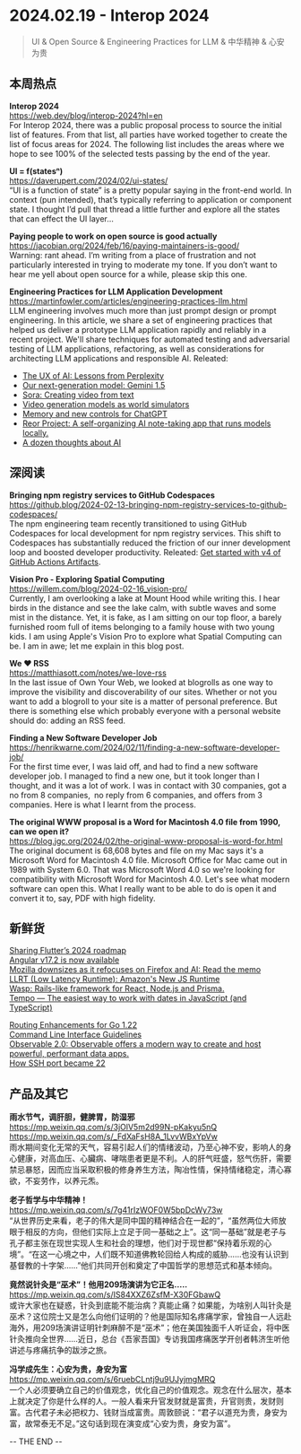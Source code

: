 2024.02.19 - Interop 2024 
========  

> UI & Open Source & Engineering Practices for LLM & 中华精神 & 心安为贵

## 本周热点

**Interop 2024**  
https://web.dev/blog/interop-2024?hl=en  
For Interop 2024, there was a public proposal process to source the initial list of features. From that list, all parties have worked together to create the list of focus areas for 2024. The following list includes the areas where we hope to see 100% of the selected tests passing by the end of the year.

**UI = f(statesⁿ)**  
https://daverupert.com/2024/02/ui-states/  
“UI is a function of state” is a pretty popular saying in the front-end world. In context (pun intended), that’s typically referring to application or component state. I thought I’d pull that thread a little further and explore all the states that can effect the UI layer…

**Paying people to work on open source is good actually**  
https://jacobian.org/2024/feb/16/paying-maintainers-is-good/  
Warning: rant ahead. I’m writing from a place of frustration and not particularly interested in trying to moderate my tone. If you don’t want to hear me yell about open source for a while, please skip this one.

**Engineering Practices for LLM Application Development**  
https://martinfowler.com/articles/engineering-practices-llm.html  
LLM engineering involves much more than just prompt design or prompt engineering. In this article, we share a set of engineering practices that helped us deliver a prototype LLM application rapidly and reliably in a recent project. We'll share techniques for automated testing and adversarial testing of LLM applications, refactoring, as well as considerations for architecting LLM applications and responsible AI. Releated:  
- [The UX of AI: Lessons from Perplexity](https://www.nngroup.com/articles/perplexity-henry-modisett/)  
- [Our next-generation model: Gemini 1.5](https://blog.google/technology/ai/google-gemini-next-generation-model-february-2024/)  
- [Sora: Creating video from text](https://openai.com/sora)  
- [Video generation models as world simulators](https://openai.com/research/video-generation-models-as-world-simulators)  
- [Memory and new controls for ChatGPT](https://openai.com/blog/memory-and-new-controls-for-chatgpt)  
- [Reor Project: A self-organizing AI note-taking app that runs models locally.](https://github.com/reorproject/reor)  
- [A dozen thoughts about AI](https://daverupert.com/2024/02/robo-barf/)  

##  深阅读


**Bringing npm registry services to GitHub Codespaces**  
https://github.blog/2024-02-13-bringing-npm-registry-services-to-github-codespaces/  
The npm engineering team recently transitioned to using GitHub Codespaces for local development for npm registry services. This shift to Codespaces has substantially reduced the friction of our inner development loop and boosted developer productivity. Releated: [Get started with v4 of GitHub Actions Artifacts](https://github.blog/2024-02-12-get-started-with-v4-of-github-actions-artifacts/).  

**Vision Pro - Exploring Spatial Computing**  
https://willem.com/blog/2024-02-16_vision-pro/  
Currently, I am overlooking a lake at Mount Hood while writing this. I hear birds in the distance and see the lake calm, with subtle waves and some mist in the distance. Yet, it is fake, as I am sitting on our top floor, a barely furnished room full of items belonging to a family house with two young kids. I am using Apple's Vision Pro to explore what Spatial Computing can be. I am in awe; let me explain in this blog post.

**We ❤️ RSS**  
https://matthiasott.com/notes/we-love-rss  
In the last issue of Own Your Web, we looked at blogrolls as one way to improve the visibility and discoverability of our sites. Whether or not you want to add a blogroll to your site is a matter of personal preference. But there is something else which probably everyone with a personal website should do: adding an RSS feed.

**Finding a New Software Developer Job**  
https://henrikwarne.com/2024/02/11/finding-a-new-software-developer-job/  
For the first time ever, I was laid off, and had to find a new software developer job. I managed to find a new one, but it took longer than I thought, and it was a lot of work. I was in contact with 30 companies, got a no from 8 companies, no reply from 6 companies, and offers from 3 companies. Here is what I learnt from the process.

**The original WWW proposal is a Word for Macintosh 4.0 file from 1990, can we open it?**  
https://blog.jgc.org/2024/02/the-original-www-proposal-is-word-for.html  
The original document is 68,608 bytes and file on my Mac says it's a Microsoft Word for Macintosh 4.0 file. Microsoft Office for Mac came out in 1989 with System 6.0. That was Microsoft Word 4.0 so we're looking for compatibility with Microsoft Word for Macintosh 4.0. Let's see what modern software can open this. What I really want to be able to do is open it and convert it to, say, PDF with high fidelity.

## 新鲜货

[Sharing Flutter’s 2024 roadmap](https://github.com/flutter/flutter/wiki/Roadmap)  
[Angular v17.2 is now available](https://blog.angular.io/angular-v17-2-is-now-available-596cbe96242d)  
[Mozilla downsizes as it refocuses on Firefox and AI: Read the memo](https://techcrunch.com/2024/02/13/mozilla-downsizes-as-it-refocuses-on-firefox-and-ai-read-the-memo/?guccounter=1)  
[LLRT (Low Latency Runtime): Amazon's New JS Runtime](https://github.com/awslabs/llrt)  
[Wasp: Rails-like framework for React, Node.js and Prisma.](https://wasp-lang.dev/)  
[Tempo — The easiest way to work with dates in JavaScript (and TypeScript)](https://github.com/formkit/tempo)  

[Routing Enhancements for Go 1.22](https://go.dev/blog/routing-enhancements)  
[Command Line Interface Guidelines](https://clig.dev/)  
[Observable 2.0: Observable offers a modern way to create and host powerful, performant data apps.](https://observablehq.com/blog/observable-2-0)  
[How SSH port became 22](https://www.ssh.com/academy/ssh/port#the-story-of-getting-ssh-port-22)  

## 产品及其它  

**雨水节气，调肝胆，健脾胃，防湿邪**  
https://mp.weixin.qq.com/s/3jOlV5m2d99N-pKakyu5nQ  
https://mp.weixin.qq.com/s/_FdXaFsH8A_1LvvWBxYpVw  
雨水期间变化无常的天气，容易引起人们的情绪波动，乃至心神不安，影响人的身心健康，对高血压、心臟病、哮喘患者更是不利。人的肝气旺盛，怒气伤肝，需要禁忌暴怒，因而应当采取积极的修身养生方法，陶冶性情，保持情绪稳定，清心寡欲，不妄劳作，以养元炁。

**老子哲学与中华精神！**  
https://mp.weixin.qq.com/s/7g41rIzWOF0W5bpDcWy73w  
“从世界历史来看，老子的伟大是同中国的精神结合在一起的”，“虽然两位大师放眼于相反的方向，但他们实际上立足于同一基础之上”。这“同一基础”就是老子与孔子都主张在现世实现人生和社会的理想，他们对于现世都“保持着乐观的心境”。“在这一心境之中，人们既不知道佛教轮回给人构成的威胁……也没有认识到基督教的十字架……”他们共同开创和奠定了中国哲学的思想范式和基本倾向。

**竟然说针灸是“巫术”！他用209场演讲为它正名.....**  
https://mp.weixin.qq.com/s/IS84XXZ6ZsfM-X30FGbawQ  
或许大家也在疑惑，针灸到底能不能治病？真能止痛？如果能，为啥别人叫针灸是巫术？这位院士又是怎么向他们证明的？他是国际知名疼痛学家，曾独自一人远赴海外，用209场演讲证明针刺麻醉不是“巫术”；他在美国独面千人听证会，将中医针灸推向全世界……近日，总台《吾家吾国》专访我国疼痛医学开创者韩济生听他讲述与疼痛抗争的跋涉之旅。

**冯学成先生：心安为贵，身安为富**  
https://mp.weixin.qq.com/s/6ruebCLntj9u9UJyjmgMRQ  
一个人必须要确立自己的价值观念，优化自己的价值观念。观念在什么层次，基本上就决定了你是什么样的人。一般人看来升官发财就是富贵，升官则贵，发财则富。古代君子未必把权力、钱财当成富贵。周敦颐说：“君子以道充为贵，身安为富，故常泰无不足。”这句话到现在演变成“心安为贵，身安为富”。

-- THE END --
